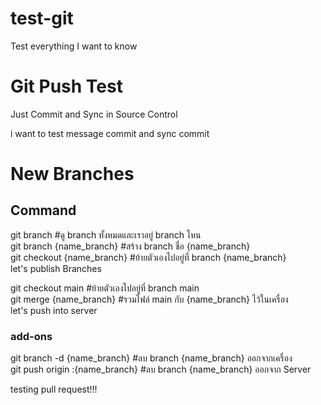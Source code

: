 # test-git
Test everything I want to know

# Git Push Test
Just Commit and Sync in Source Control

i want to test message commit and sync commit

# New Branches
## Command
git branch                       #ดู branch ทั้งหมดและเราอยู่ branch ไหน<br>
git branch {name_branch}         #สร้าง branch ชื่อ {name_branch}<br>
git checkout {name_branch}       #ย้ายตัวเองไปอยู่ที่ branch {name_branch}<br>
let's publish Branches

git checkout main                #ย้ายตัวเองไปอยู่ที่ branch main<br>
git merge {name_branch}          #รวมไฟล์ main กับ {name_branch} ไว้ในเครื่อง<br>
let's push into server

### add-ons
git branch -d {name_branch}      #ลบ branch {name_branch} ออกจากเครื่อง<br>
git push origin :{name_branch}   #ลบ branch {name_branch} ออกจาก Server

testing pull request!!!
